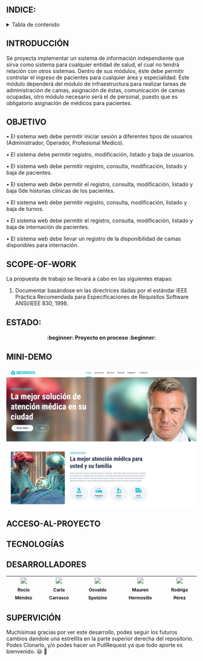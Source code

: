 ## INDICE:
<!-- TABLE OF CONTENTS -->
<details>
  <summary>Tabla de contenido</summary>
  <ol>
    <li><a href="#header">TÍTULO E IMAGEN DE PORTADA</a></li>
    <li><a href="#INDICE">ÍNDICE</a></li>
    <li><a href="#INTRODUCCIÓN">INTRODUCCIÓN</a></li>
    <li><a href="#OBJETIVO">OBJETIVO</a></li>
    <li><a href="#SCOPE-OF-WORK">SCOPE OF WORK</a></li>
    <li><a href="#ESTADO">ESTADO</a></li>
    <li><a href="#EDA">EDA</a></li>
    <li><a href="#PowerBI">PowerBI</a></li>
    <li><a href="#PLANTEO-KPIs">PLANTEO-KPIs</a></li>
    <li><a href="#MINI-DEMO">MINI-DEMO</a></li>
    <li><a href="#ACCESO-AL-PROYECTO">ACCESO AL PROYECTO</a></li>
    <li><a href="#TECNOLOGÍAS">TECNOLOGÍAS UTILIZADAS</a></li>
    <li><a href="#DESARROLLADORES">DESARROLLADORES DEL PROYECTO</a></li>
    <li><a href="#SUPERVICIÓN">SUPERVICIÓN</a></li>
  </ol>
</details>


## INTRODUCCIÓN

Se proyecta implementar un sistema de información independiente que sirva como sistema para cualquier entidad de salud, el cual no tendrá relación con otros sistemas. Dentro de sus módulos, éste debe permitir controlar el ingreso de pacientes para cualquier área y especialidad. Éste módulo dependerá del módulo de infraestructura para realizar tareas de administración de camas, asignación de éstas, comunicación de camas ocupadas, otro módulo necesario será el de personal, puesto que es obligatorio asignación de médicos para pacientes.

## OBJETIVO
• El sistema web debe permitir iniciar sesión a diferentes tipos de usuarios (Administrador, Operador, Profesional Medico).

• El sistema debe permitir registro, modificación, listado y baja de usuarios.

• El sistema web debe permitir registro, consulta, modificación, listado y baja de pacientes.

• El sistema web debe permitir el registro, consulta, modificación, listado y baja 0de historias clínicas de los pacientes.

• El sistema web debe permitir registro, consulta, modificación, listado y baja de turnos.

• El sistema web debe permitir el registro, consulta, modificación, listado y baja de internación de pacientes.

• El sistema web debe llevar un registro de la disponibilidad de camas disponibles para internación.


## SCOPE-OF-WORK
La propuesta de trabajo se llevará a cabo en las siguientes etapas:
1. Documentar basándose en las directrices dadas por el estándar IEEE Práctica Recomendada para Especificaciones de Requisitos Software ANSI/IEEE 830, 1998.

## ESTADO:
<h4 align="center"> :beginner: Proyecto en proceso :beginner: </h4>

## 
## 
## 
## MINI-DEMO
![imagen1](https://github.com/RocioAldanaMendez/Medinova/blob/main/img/imagen1.jpg)

## ACCESO-AL-PROYECTO

## TECNOLOGÍAS
 
## DESARROLLADORES

| [<img src="https://avatars.githubusercontent.com/u/83037176?v=4" width=115><br><sub>Rocío Méndez</sub>](https://github.com/RocioAldanaMendez)  | [<img src="https://avatars.githubusercontent.com/u/109556951?v=4" width=115><br><sub>Carla Carrasco</sub>](https://github.com/CarCarrasco1) | [<img src="https://avatars.githubusercontent.com/u/106095273?v=4" width=115><br><sub>Osvaldo Spolzino</sub>](https://github.com/Rolajim) | [<img src="https://avatars.githubusercontent.com/u/114433631?v=4" width=115><br><sub>Mauren Hermosillo</sub>](https://github.com/Maurengit) |[<img src="https://avatars.githubusercontent.com/u/111803864?v=4" width=115><br><sub>Rodrigo Pérez</sub>](https://github.com/roprz) |
| :---: | :---: | :---: | :---: | :---: | 


 ## SUPERVICIÓN

Muchisimas gracias por ver este desarrollo, podes seguir los futuros cambios dandole una estrellita en la parte superior derecha del repositorio. Podes Clonarlo, y/o podes hacer un PullRequest ya que todo aporte es bienvenido. :smiley: :wave:


